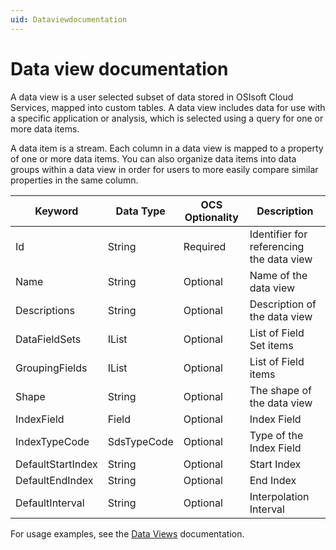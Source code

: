 ```yaml
---
uid: Dataviewdocumentation
---
```


# Data view documentation

A data view is a user selected subset of data stored in OSIsoft Cloud Services, mapped into custom tables. A data view includes data for use with a specific application or analysis, which is selected using a query for one or more data items.

A data item is a stream. Each column in a data view is mapped to a property of one or more data items. You can also organize data items into data groups within a data view in order for users to more easily compare similar properties in the same column.

| Keyword | Data Type | OCS Optionality | Description |
| ------- | --------- | --------------- | ----------- |
| Id | String | Required | Identifier for referencing the data view |
| Name | String | Optional | Name of the data view |
| Descriptions | String | Optional |     Description of the data view |
| DataFieldSets | IList | Optional |          List of Field Set items |
| GroupingFields | IList | Optional |          List of Field items |
| Shape | String | Optional | The shape of the data view |
| IndexField | Field | Optional | Index Field
| IndexTypeCode | SdsTypeCode | Optional |   Type of the Index Field |
| DefaultStartIndex | String | Optional |       Start Index |
| DefaultEndIndex | String | Optional |       End Index |
| DefaultInterval | String | Optional |        Interpolation Interval |

For usage examples, see the  [Data Views](https://ocs-docs.osisoft.com/Content_Portal/Documentation/DataViews/Data_Views_Overview.html) documentation.
